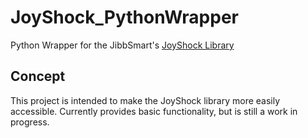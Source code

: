# JoyShock_PythonWrapper
Python Wrapper for the JibbSmart's [JoyShock Library](https://github.com/JibbSmart/JoyShockLibrary)

## Concept
This project is intended to make the JoyShock library more easily accessible. Currently provides basic functionality, but is still a work in progress.
